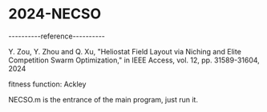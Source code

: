 # 2024-NECSO
----------reference----------

Y. Zou, Y. Zhou and Q. Xu, "Heliostat Field Layout via Niching and Elite Competition Swarm Optimization," in IEEE Access, vol. 12, pp. 31589-31604, 2024

fitness function: Ackley

NECSO.m is the entrance of the main program, just run it.
